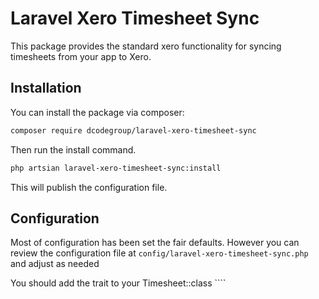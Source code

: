 # Laravel Xero Timesheet Sync

This package provides the standard xero functionality for syncing timesheets from your app to Xero.

## Installation

You can install the package via composer:

```bash
composer require dcodegroup/laravel-xero-timesheet-sync
```

Then run the install command.

```bash
php artsian laravel-xero-timesheet-sync:install
```

This will publish the configuration file.

## Configuration

Most of configuration has been set the fair defaults. However you can review the configuration file at `config/laravel-xero-timesheet-sync.php` and adjust as needed

You should add the trait to your Timesheet::class ````